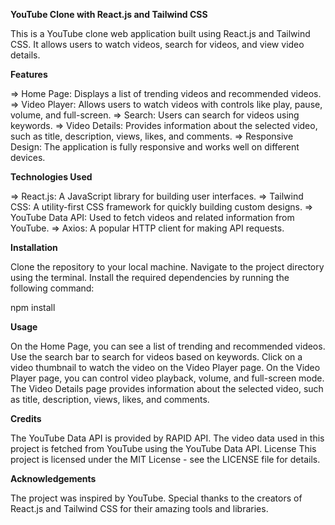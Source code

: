 **YouTube Clone with React.js and Tailwind CSS**

This is a YouTube clone web application built using React.js and Tailwind CSS. It allows users to watch videos, search for videos, and view video details.

**Features**

=> Home Page: Displays a list of trending videos and recommended videos.
=> Video Player: Allows users to watch videos with controls like play, pause, volume, and full-screen.
=> Search: Users can search for videos using keywords.
=> Video Details: Provides information about the selected video, such as title, description, views, likes, and comments.
=> Responsive Design: The application is fully responsive and works well on different devices.

**Technologies Used**

=> React.js: A JavaScript library for building user interfaces.
=> Tailwind CSS: A utility-first CSS framework for quickly building custom designs.
=> YouTube Data API: Used to fetch videos and related information from YouTube.
=> Axios: A popular HTTP client for making API requests.

**Installation**

Clone the repository to your local machine.
Navigate to the project directory using the terminal.
Install the required dependencies by running the following command:

npm install

**Usage**

On the Home Page, you can see a list of trending and recommended videos.
Use the search bar to search for videos based on keywords.
Click on a video thumbnail to watch the video on the Video Player page.
On the Video Player page, you can control video playback, volume, and full-screen mode.
The Video Details page provides information about the selected video, such as title, description, views, likes, and comments.

**Credits**

The YouTube Data API is provided by RAPID API.
The video data used in this project is fetched from YouTube using the YouTube Data API.
License
This project is licensed under the MIT License - see the LICENSE file for details.

**Acknowledgements**

The project was inspired by YouTube.
Special thanks to the creators of React.js and Tailwind CSS for their amazing tools and libraries.
